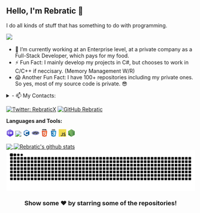 ## Hello, I'm Rebratic 👋
I do all kinds of stuff that has something to do with programming.

<img src="https://discord.c99.nl/widget/theme-3/1212840512328044674.png">

- 🔭 I’m currently working at an Enterprise level, at a private company as a Full-Stack Developer, which pays for my food.
- ⚡ Fun Fact: I mainly develop my projects in C#, but chooses to work in C/C++ if neccisary. (Memory Management W/R)
- 😱 Another Fun Fact: I have 100+ repositories including my private ones. So yes, most of my source code is private. 😎
<details>
  <summary> - 📫 My Contacts:</summary>
  <a href="https://twitter.com/zebraticyt">Twitter</a><br>
  <a href="https://www.youtube.com/channel/UCTWn9Yj4u_h31irL_Xs_sEg">Youtube</a><br>
  <a href="https://discord.com/users/811372110157053953">Discord</a><br>
 
</details>

[![Twitter: RebraticX](https://img.shields.io/twitter/follow/rebraticx?style=social)](https://twitter.com/RebraticX)
[![GitHub Rebratic](https://img.shields.io/github/followers/rebratic?label=follow&style=social)](https://github.com/rebratic)

**Languages and Tools:**  

<code><img height="20" src="https://raw.githubusercontent.com/github/explore/80688e429a7d4ef2fca1e82350fe8e3517d3494d/topics/csharp/csharp.png"></code>
<code><img height="20" src="https://avatars.githubusercontent.com/u/59276?s=200&v=4"></code>
<code><img height="20" src="https://raw.githubusercontent.com/github/explore/80688e429a7d4ef2fca1e82350fe8e3517d3494d/topics/c/c.png"></code>
<code><img height="20" src="https://raw.githubusercontent.com/github/explore/80688e429a7d4ef2fca1e82350fe8e3517d3494d/topics/php/php.png"></code>
<code><img height="20" src="https://raw.githubusercontent.com/github/explore/80688e429a7d4ef2fca1e82350fe8e3517d3494d/topics/html/html.png"></code>
<code><img height="20" src="https://raw.githubusercontent.com/github/explore/80688e429a7d4ef2fca1e82350fe8e3517d3494d/topics/css/css.png"></code>
<code><img height="20" src="https://raw.githubusercontent.com/github/explore/80688e429a7d4ef2fca1e82350fe8e3517d3494d/topics/javascript/javascript.png"></code>
<code><img height="20" src="https://raw.githubusercontent.com/github/explore/80688e429a7d4ef2fca1e82350fe8e3517d3494d/topics/nodejs/nodejs.png"></code>    

<a href="https://github.com/Rebratic">
  <img align="center" src="https://github-readme-stats.vercel.app/api/top-langs/?username=rebratic&theme=dark&hide_langs_below=1" />
</a>
<a href="https://github.com/Rebratic">
 <img align="center" src="https://github-readme-stats.vercel.app/api?username=rebratic&show_icons=true&theme=dark&line_height=27" alt="Rebratic's github stats"/>
</a>

<img align="center" src="snake.svg" />

<div align="center">

### Show some ❤️ by starring some of the repositories!

</div>
